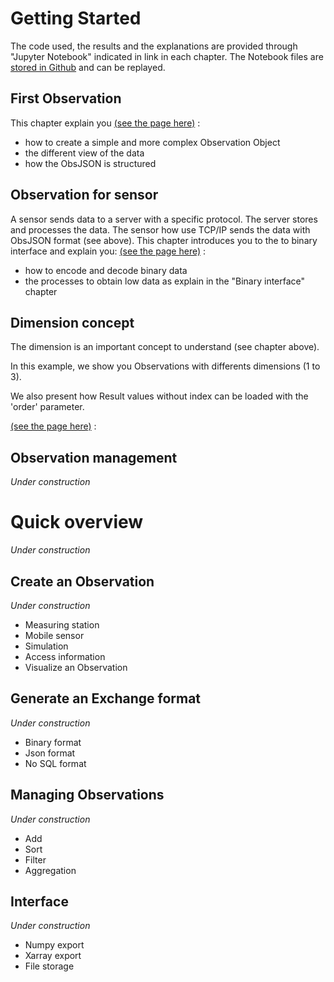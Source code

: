 # Getting Started

The code used, the results and the explanations are provided through "Jupyter 
Notebook" indicated in link in each chapter.
The Notebook files are 
<a href="https://github.com/loco-philippe/loco-philippe.github.io/tree/main/Example" target="_blank">
stored in Github</a> and can be replayed.

## First Observation

This chapter explain you 
<a href="./first_observation.ipynb" target="_blank">(see the page here)</a> :
    
- how to create a simple and more complex Observation Object
- the different view of the data
- how the ObsJSON is structured 

## Observation for sensor

A sensor sends data to a server with a specific protocol. The server stores and processes the data.
The sensor how use TCP/IP sends the data with ObsJSON format (see above).
This chapter introduces you to the to binary interface and explain you:
<a href="./Example/sensor_observation.html" target="_blank">(see the page here)</a> :
    
- how to encode and decode binary data
- the processes to obtain low data as explain in the "Binary interface" chapter

## Dimension concept

The dimension is an important concept to understand (see chapter above). 

In this example, we show you Observations with differents dimensions (1 to 3).

We also present how Result values without index can be loaded with the 'order' parameter.

<a href="./Example/dimension.html" target="_blank">(see the page here)</a> :
    
## Observation management

*Under construction*

# Quick overview

*Under construction*

## Create an Observation

*Under construction*

- Measuring station
- Mobile sensor
- Simulation
- Access information
- Visualize an Observation

## Generate an Exchange format

*Under construction*

- Binary format
- Json format
- No SQL format

## Managing Observations

*Under construction*

- Add
- Sort
- Filter
- Aggregation

## Interface

*Under construction*

- Numpy export
- Xarray export
- File storage
